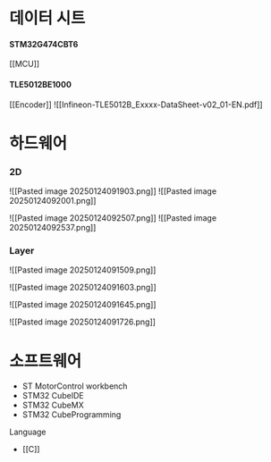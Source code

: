 
# 데이터 시트
#### STM32G474CBT6
[[MCU]]

#### TLE5012BE1000
[[Encoder]]
![[Infineon-TLE5012B_Exxxx-DataSheet-v02_01-EN.pdf]]





# 하드웨어
### 2D
![[Pasted image 20250124091903.png]]
![[Pasted image 20250124092001.png]]

![[Pasted image 20250124092507.png]]
![[Pasted image 20250124092537.png]]



### Layer

![[Pasted image 20250124091509.png]] 

![[Pasted image 20250124091603.png]]

![[Pasted image 20250124091645.png]]

![[Pasted image 20250124091726.png]]





# 소프트웨어
- ST MotorControl workbench
- STM32 CubeIDE
- STM32 CubeMX
- STM32 CubeProgramming

Language
- [[C]]
